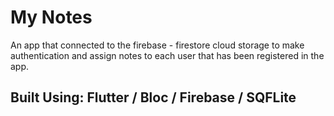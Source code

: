 # My Notes

An app that connected to the firebase - firestore cloud storage to make authentication and assign notes to each user that has been registered in the app.

## Built Using: Flutter / Bloc / Firebase / SQFLite
